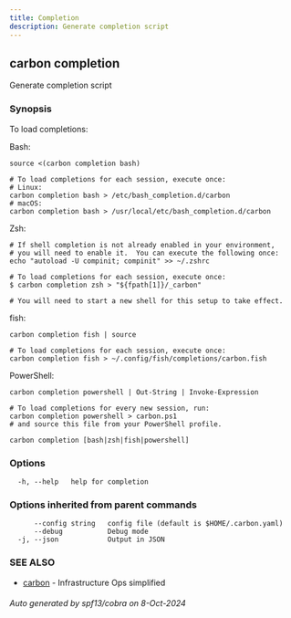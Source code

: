 ```yaml
---
title: Completion
description: Generate completion script
---
```


## carbon completion

Generate completion script

### Synopsis

To load completions:

Bash:

	source <(carbon completion bash)
	
	# To load completions for each session, execute once:
	# Linux:
	carbon completion bash > /etc/bash_completion.d/carbon
	# macOS:
	carbon completion bash > /usr/local/etc/bash_completion.d/carbon

Zsh:

	# If shell completion is not already enabled in your environment,
	# you will need to enable it.  You can execute the following once:
	echo "autoload -U compinit; compinit" >> ~/.zshrc

	# To load completions for each session, execute once:
	$ carbon completion zsh > "${fpath[1]}/_carbon"

	# You will need to start a new shell for this setup to take effect.

fish:

	carbon completion fish | source
	
	# To load completions for each session, execute once:
	carbon completion fish > ~/.config/fish/completions/carbon.fish

PowerShell:

	carbon completion powershell | Out-String | Invoke-Expression
	
	# To load completions for every new session, run:
	carbon completion powershell > carbon.ps1
	# and source this file from your PowerShell profile.


```
carbon completion [bash|zsh|fish|powershell]
```

### Options

```
  -h, --help   help for completion
```

### Options inherited from parent commands

```
      --config string   config file (default is $HOME/.carbon.yaml)
      --debug           Debug mode
  -j, --json            Output in JSON
```

### SEE ALSO

* [carbon](carbon.md)	 - Infrastructure Ops simplified

###### Auto generated by spf13/cobra on 8-Oct-2024
